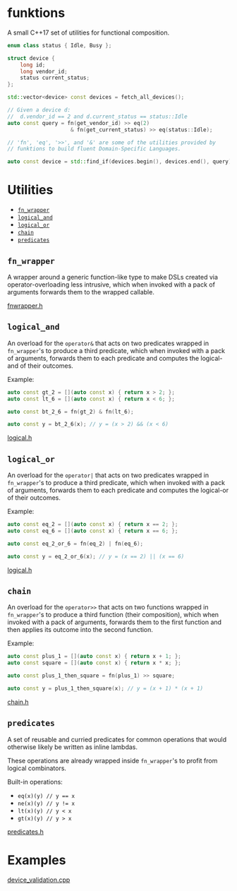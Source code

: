 # funktions

A small C++17 set of utilities for functional composition.

```Cpp
enum class status { Idle, Busy };

struct device {
    long id;
    long vendor_id;
    status current_status;
};

std::vector<device> const devices = fetch_all_devices();

// Given a device d:
//  d.vendor_id == 2 and d.current_status == status::Idle
auto const query = fn(get_vendor_id) >> eq(2)
                    & fn(get_current_status) >> eq(status::Idle);

// 'fn', 'eq', '>>', and '&' are some of the utilities provided by
// funktions to build fluent Domain-Specific Languages.

auto const device = std::find_if(devices.begin(), devices.end(), query);
```

# Utilities

* [`fn_wrapper`](#fn_wrapper)
* [`logical_and`](#logical_and)
* [`logical_or`](#logical_or)
* [`chain`](#chain)
* [`predicates`](#predicates)

## <A name="fn_wrapper"/>`fn_wrapper`

A wrapper around a generic function-like type to make DSLs created via operator-overloading less intrusive,
which when invoked with a pack of arguments forwards them to the wrapped callable.

[fnwrapper.h](include/funktions/fnwrapper.h)

## <A name="logical_and"/>`logical_and`

An overload for the `operator&` that acts on two predicates wrapped in `fn_wrapper`'s to produce a third predicate,
which when invoked with a pack of arguments, forwards them to each predicate and computes the logical-and of their outcomes.

Example:

```Cpp
auto const gt_2 = [](auto const x) { return x > 2; };
auto const lt_6 = [](auto const x) { return x < 6; };

auto const bt_2_6 = fn(gt_2) & fn(lt_6);

auto const y = bt_2_6(x); // y = (x > 2) && (x < 6)
```

[logical.h](include/funktions/logical.h)

## <A name="logical_or"/>`logical_or`

An overload for the `operator|` that acts on two predicates wrapped in `fn_wrapper`'s to produce a third predicate,
which when invoked with a pack of arguments, forwards them to each predicate and computes the logical-or of their outcomes.

Example:

```Cpp
auto const eq_2 = [](auto const x) { return x == 2; };
auto const eq_6 = [](auto const x) { return x == 6; };

auto const eq_2_or_6 = fn(eq_2) | fn(eq_6);

auto const y = eq_2_or_6(x); // y = (x == 2) || (x == 6)
```

[logical.h](include/funktions/logical.h)

## <A name="chain"/>`chain`

An overload for the `operator>>` that acts on two functions wrapped in `fn_wrapper`'s to produce a third function (their composition),
which when invoked with a pack of arguments, forwards them to the first function and then applies its
outcome into the second function.

Example:

```Cpp
auto const plus_1 = [](auto const x) { return x + 1; };
auto const square = [](auto const x) { return x * x; };

auto const plus_1_then_square = fn(plus_1) >> square;

auto const y = plus_1_then_square(x); // y = (x + 1) * (x + 1)
```

[chain.h](include/funktions/chain.h)


## <A name="predicates"/>`predicates`

A set of reusable and curried predicates for common operations that would otherwise likely be written as inline lambdas.

These operations are already wrapped inside `fn_wrapper`'s to profit from logical combinators.

Built-in operations:

* `eq(x)(y) // y == x`
* `ne(x)(y) // y != x`
* `lt(x)(y) // y < x`
* `gt(x)(y) // y > x`

[predicates.h](include/funktions/predicates.h)

# Examples

[device_validation.cpp](examples/device_validation.cpp)